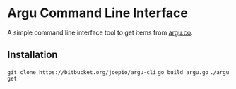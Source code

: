 # Argu Command Line Interface

A simple command line interface tool to get items from [argu.co](https://argu.co).

## Installation

`git clone https://bitbucket.org/joepio/argu-cli`
`go build argu.go`
`./argu get`
